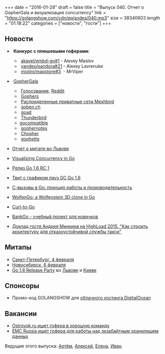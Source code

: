 +++
date = "2016-01-28"
draft = false
title = "Выпуск 040. Отчет о GopherGala и визуализация concurrency"
link = "https://golangshow.com/cdn/episodes/040.mp3"
size = 38340603
length = "01:18:22"
categories = ["новости", "гости"]
+++

## Новости

-  **Конкурс с плюшевыми гоферами**:
    *  [akavel/embd-go#1](https://github.com/akavel/embd-go/pull/1) -  Alexey Maslov
    *  [yandex/pandora#21](https://github.com/yandex/pandora/pull/21) - Alexey Lavrenuke
    *  [miolini/mapstore#3](https://github.com/miolini/mapstore/pull/3)  - MrViper

-  [GopherGala](http://gophergala.com)
    -  [Голосование](https://obscure-savannah-52814.herokuapp.com), [Reddit](https://www.reddit.com/r/gophergala2016/)
    -  [Gophers](https://github.com/gophergala2016/gophers)
    -  [Распределенные приватные сети Meshbird](https://github.com/gophergala2016/meshbird)
    -  [goben.ch](https://github.com/gophergala2016/gobench)
    -  [goad](https://github.com/gophergala2016/goad)
    -  [Thunderbird](https://github.com/gophergala2016/thunderbird)
    -  [gocompatible](https://github.com/gophergala2016/gocompatible)
    -  [gophernotes](https://github.com/gophergala2016/gophernotes)
    -  [Chopher](https://github.com/gophergala2016/chopher)
    -  [gophette](https://github.com/gophergala2016/gophette)
- [Отчет о митапе во Львове](http://www.meetup.com/Lviv-Golang-Group/events/227453083/)
- [Visualizing Concurrency in Go](https://divan.github.io/posts/go_concurrency_visualize/)
- [Релиз Go 1.6 RC 1](https://groups.google.com/forum/#!topic/golang-nuts/4iqU__h7skQ)
- [Твит с графиком пауз GC Go 1.6](https://twitter.com/brianhatfield/status/692778741567721473)
- [С-вызовы в Go: принцип работы и производительность](https://habrahabr.ru/company/intel/blog/275709/)
- [WolfenGo: a Wolfenstein 3D clone in Go](https://medium.com/where-do-we-go-now/wolfengo-a-wolfenstein-3d-clone-in-go-6872af12469d)
- [Curl-to-Go](https://mholt.github.io/curl-to-go/)
- [BankGo - учебный проект для новичков](https://github.com/miolini/bankgo)
- [Доклад гостя Андрея Минкина на HighLoad 2015. "Как строить архитектуру для отказоустойчивой службы такси"](http://www.highload.ru/2015/abstracts/1661.html)

## Митапы
- [Санкт-Петербург, 4 февраля](http://www.meetup.com/Golang-Peter/events/228238347/)
- [Новосибирск, 6 февраля](http://golang-nsk.party)
- [Go 1.6 Release Party](https://github.com/golang/go/wiki/Go-1.6-release-party) во [Львове](http://www.meetup.com/Lviv-Golang-Group/events/228344940/) и [Киеве](http://www.meetup.com/uagolang/events/228343484/)

## Спонсоры
- Промо-код GOLANGSHOW для [облачного хостинга DigitalOcean](https://www.digitalocean.com/?utm_campaign=golangshow&utm_medium=podcast&refcode=63eedb038a3e)

## Вакансии
 - [Ostrovok.ru ищет гофера в хорошую команду](https://ostrovok.ru/about/jobs/175/)
 - [EMC Russia ищет гофера для работы над экзабайтным хранилищем данных](http://hh.ru/vacancy/15740817)

Ведущие этого выпуска: [Артём](https://twitter.com/miolini), [Алексей](https://twitter.com/paaleksey), [Елена](https://twitter.com/webdeva),
 [Иван](https://twitter.com/idanyliuk).

